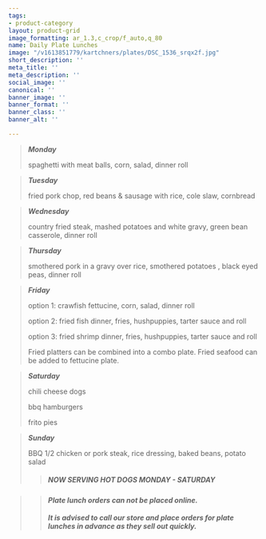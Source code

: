 ```yaml
---
tags:
- product-category
layout: product-grid
image_formatting: ar_1.3,c_crop/f_auto,q_80
name: Daily Plate Lunches
image: "/v1613851779/kartchners/plates/DSC_1536_srqx2f.jpg"
short_description: ''
meta_title: ''
meta_description: ''
social_image: ''
canonical: ''
banner_image: ''
banner_format: ''
banner_class: ''
banner_alt: ''

---
```

> **_Monday_**
>
> spaghetti with meat balls, corn, salad, dinner roll

> **_Tuesday_**
>
> fried pork chop, red beans & sausage with rice, cole slaw, cornbread

> **_Wednesday_**
>
> country fried steak, mashed potatoes and white gravy, green bean casserole, dinner roll

> **_Thursday_**
>
> smothered pork in a gravy over rice, smothered potatoes , black eyed peas, dinner roll

> **_Friday_**
>
> option 1: crawfish fettucine, corn, salad, dinner roll
>
> option 2: fried fish dinner, fries, hushpuppies, tarter sauce and roll
>
> option 3: fried shrimp dinner, fries, hushpuppies, tarter sauce and roll
>
> Fried platters can be combined into a combo plate. Fried seafood can be added to fettucine plate.

> **_Saturday_**
>
> chili cheese dogs
>
> bbq hamburgers
>
> frito pies

> **_Sunday_**
>
> BBQ 1/2 chicken or pork steak, rice dressing, baked beans, potato salad
>
> > ##### NOW SERVING HOT DOGS MONDAY - SATURDAY

> > #### **_Plate lunch orders can not be placed online._**
> >
> > **_It is advised to call our store and place orders for plate lunches in advance as they sell out quickly._**